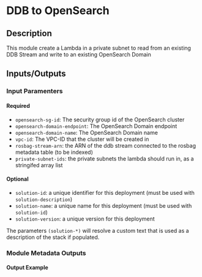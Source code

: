 # DDB to OpenSearch


## Description

This module create a Lambda in a private subnet to read from an existing DDB Stream and write to 
an existing OpenSearch Domain

## Inputs/Outputs

### Input Paramenters

#### Required

- `opensearch-sg-id`: The security group id of the OpenSearch cluster
- `opensearch-domain-endpoint`: The OpenSearch Domain endpoint
- `opensearch-domain-name`: The OpenSearch Domain name
- `vpc-id`: The VPC-ID that the cluster will be created in
- `rosbag-stream-arn`: the ARN of the ddb stream connected to the rosbag metadata table (to be indexed)
- `private-subnet-ids`: the private subnets the lambda should run in, as a stringifed array list

#### Optional
- `solution-id`: a unique identifier for this deployment (must be used with `solution-description`)
- `solution-name`: a unique name for this deployment (must be used with `solution-id`)
- `solution-version`: a unique version for this deployment

The parameters `(solution-*)` will resolve a custom text that is used as a description of the stack if populated.

### Module Metadata Outputs

#### Output Example
